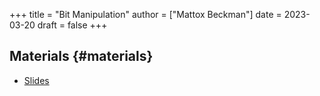 +++
title = "Bit Manipulation"
author = ["Mattox Beckman"]
date = 2023-03-20
draft = false
+++

## Materials {#materials}

-   [Slides](/slides/bit-manipulations.pdf)
